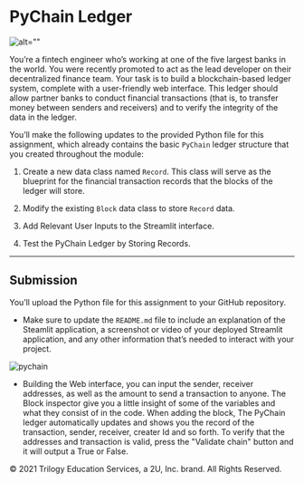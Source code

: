 
# PyChain Ledger

![alt=""](Images/application-image.png)

You’re a fintech engineer who’s working at one of the five largest banks in the world. You were recently promoted to act as the lead developer on their decentralized finance team. Your task is to build a blockchain-based ledger system, complete with a user-friendly web interface. This ledger should allow partner banks to conduct financial transactions (that is, to transfer money between senders and receivers) and to verify the integrity of the data in the ledger.

You’ll make the following updates to the provided Python file for this assignment, which already contains the basic `PyChain` ledger structure that you created throughout the module:

1. Create a new data class named `Record`. This class will serve as the blueprint for the financial transaction records that the blocks of the ledger will store.

2. Modify the existing `Block` data class to store `Record` data.

3. Add Relevant User Inputs to the Streamlit interface.

4. Test the PyChain Ledger by Storing Records.

---
## Submission

You’ll upload the Python file for this assignment to your GitHub repository.

* Make sure to update the `README.md` file to include an explanation of the Steamlit application, a screenshot or video of your deployed Streamlit application, and any other information that’s needed to interact with your project.



![pychain](Pychain_ledger3.png)

* Building the Web interface, you can input the sender, receiver addresses, as well as the amount to send a transaction to anyone. The Block inspector give you a little insight of some of the variables and what they consist of in the code. When adding the block, The PyChain ledger automatically updates and shows you the record of the transaction, sender, receiver, creater Id and so forth. To verify that the addresses and transaction is valid, press the "Validate chain" button and it will output a True or False. 


© 2021 Trilogy Education Services, a 2U, Inc. brand. All Rights Reserved.
